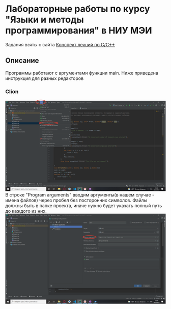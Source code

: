 # Лабораторные работы по курсу "Языки и методы программирования" в НИУ МЭИ
Задания взяты с сайта [Конспект лекций по С/С++](http://natalia.appmat.ru/c%26c%2B%2B/index.php?sezione=compiti)
## Описание
Программы работают с аргументами функции main. Ниже приведена инструкция для разных редакторов
### Clion
![Screenshot](img/clion1.png)
В строке "Program arguments" вводим аргументы(в нашем случае - имена файлов) через пробел без посторонних символов.
Файлы должны быть в папке проекта, иначе нужно будет указать полный путь до каждого из них.
![Screenshot](img/clion2.png)
